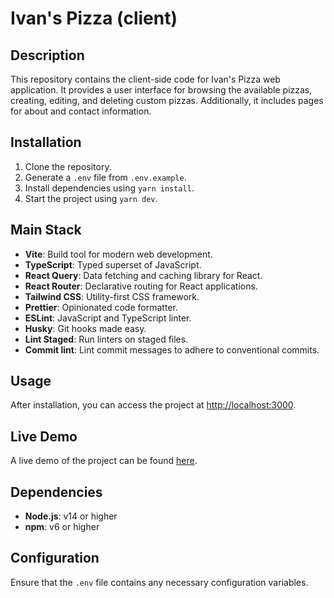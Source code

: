 # Ivan's Pizza (client)

## Description
This repository contains the client-side code for Ivan's Pizza web application. It provides a user interface for browsing the available pizzas, creating, editing, and deleting custom pizzas. Additionally, it includes pages for about and contact information.

## Installation
1. Clone the repository.
2. Generate a `.env` file from `.env.example`.
3. Install dependencies using `yarn install`.
4. Start the project using `yarn dev`.

## Main Stack
- **Vite**: Build tool for modern web development.
- **TypeScript**: Typed superset of JavaScript.
- **React Query**: Data fetching and caching library for React.
- **React Router**: Declarative routing for React applications.
- **Tailwind CSS**: Utility-first CSS framework.
- **Prettier**: Opinionated code formatter.
- **ESLint**: JavaScript and TypeScript linter.
- **Husky**: Git hooks made easy.
- **Lint Staged**: Run linters on staged files.
- **Commit lint**: Lint commit messages to adhere to conventional commits.

## Usage
After installation, you can access the project at [http://localhost:3000](http://localhost:3000).

## Live Demo
A live demo of the project can be found [here](https://ivan-pizza-client-v2.vercel.app/).

## Dependencies
- **Node.js**: v14 or higher
- **npm**: v6 or higher

## Configuration
Ensure that the `.env` file contains any necessary configuration variables.
